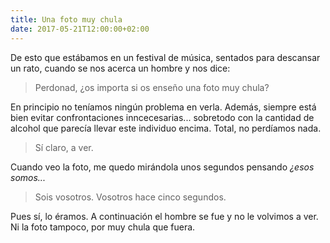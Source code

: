 ```yaml
---
title: Una foto muy chula
date: 2017-05-21T12:00:00+02:00
---
```


De esto que estábamos en un festival de música, sentados para descansar un rato, cuando se nos acerca un hombre y nos dice:

> Perdonad, ¿os importa si os enseño una foto muy chula?

En principio no teníamos ningún problema en verla. Además, siempre está bien evitar confrontaciones inncecesarias... sobretodo con la cantidad de alcohol que parecía llevar este individuo encima. Total, no perdíamos nada.

> Sí claro, a ver.

Cuando veo la foto, me quedo mirándola unos segundos pensando _¿esos somos..._

> Sois vosotros. Vosotros hace cinco segundos.

Pues sí, lo éramos. A continuación el hombre se fue y no le volvimos a ver. Ni la foto tampoco, por muy chula que fuera.
